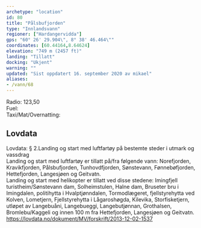 ```yaml
---
archetype: "location"
id: 80
title: "Pålsbufjorden"
type: "Innlandsvann"
regioner: ["Hardangervidda"]
gps: "60° 26' 29.904\", 8° 38' 46.464\""
coordinates: [60.44164,8.64624]
elevation: "749 m (2457 ft)"
landing: "Tillatt"
docking: "Ukjent"
warning: ""
updated: "Sist oppdatert 16. september 2020 av mikael"
aliases:
- /vann/68
---
```


Radio: 123,50\
Fuel:\
Taxi/Mat/Overnatting:

## Lovdata

Lovdata: § 2.Landing og start med luftfartøy på bestemte steder i utmark og vassdrag\
Landing og start med luftfartøy er tillatt på/fra følgende vann: Norefjorden, Kravikfjorden, Pålsbufjorden, Tunhovdfjorden, Sønstevann, Fønnebøfjorden, Hettefjorden, Langesjøen og Geitvatn. \
Landing og start med helikopter er tillatt ved disse stedene: Imingfjell turistheim/Sønstevann dam, Solheimstulen, Halne dam, Bruseter bru i Imingdalen, politihytta i Hvalptjønndalen, Tormodlægeret, fjellstyrehytta ved Kolven, Lometjern, Fjellstyrehytta i Lågaroshøgda, Kilevika, Storfisketjern, utløpet av Langebuåni, Langebueggi, Langebutjønnan, Grothalsen, Bromlebu/Kaggeli og innen 100 m fra Hettefjorden, Langesjøen og Geitvatn.\
 https://lovdata.no/dokument/MV/forskrift/2013-12-02-1537
